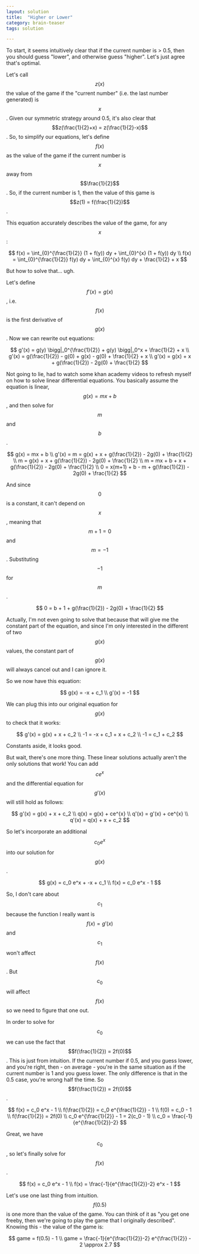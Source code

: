 ```yaml
---
layout: solution
title:  "Higher or Lower"
category: brain-teaser
tags: solution

---
```


To start, it seems intuitively clear that if the current number is > 0.5, then you should guess "lower", and otherwise guess "higher".  Let's just agree that's optimal.

Let's call $$z(x)$$ the value of the game if the "current number" (i.e. the last number generated) is $$x$$.  Given our symmetric strategy around 0.5, it's also clear that $$z(\frac{1}{2}+x) = z(\frac{1}{2}-x)$$.  So, to simplify our equations, let's define $$f(x)$$ as the value of the game if the current number is $$x$$ away from $$\frac{1}{2}$$.  So, if the current number is 1, then the value of this game is $$z(1) = f(\frac{1}{2})$$.

This equation accurately describes the value of the game, for any $$x$$:

$$
f(x) = \int_{0}^{\frac{1}{2}} (1 + f(y)) dy + \int_{0}^{x} (1 + f(y)) dy \\
f(x) = \int_{0}^{\frac{1}{2}} f(y) dy + \int_{0}^{x} f(y) dy + \frac{1}{2} + x 
$$

But how to solve that... ugh.

Let's define $$f'(x) = g(x)$$, i.e. $$f(x)$$ is the first derivative of $$g(x)$$.  Now we can rewrite out equations:

$$
g'(x) = g(y) \bigg|_0^{\frac{1}{2}} + g(y) \bigg|_0^x + \frac{1}{2} + x \\
g'(x) = g(\frac{1}{2}) - g(0) + g(x) - g(0) + \frac{1}{2} + x \\
g'(x) = g(x) + x + g(\frac{1}{2}) - 2g(0) + \frac{1}{2}
$$

Not going to lie, had to watch some khan academy videos to refresh myself on how to solve linear differential equations.  You basically assume the equation is linear, $$g(x) = mx + b$$, and then solve for $$m$$ and $$b$$.

$$
g(x) = mx + b \\
g'(x) = m = g(x) + x + g(\frac{1}{2}) - 2g(0) + \frac{1}{2} \\
m = g(x) + x + g(\frac{1}{2}) - 2g(0) + \frac{1}{2} \\
m = mx + b + x + g(\frac{1}{2}) - 2g(0) + \frac{1}{2} \\
0 = x(m+1) + b - m + g(\frac{1}{2}) - 2g(0) + \frac{1}{2}
$$

And since $$0$$ is a constant, it can't depend on $$x$$, meaning that $$m+1 = 0$$ and $$m = -1$$.  Substituting $$-1$$ for $$m$$.

$$
0 = b + 1 + g(\frac{1}{2}) - 2g(0) + \frac{1}{2}
$$

Actually, I'm not even going to solve that because that will give me the constant part of the equation, and since I'm only interested in the different of two $$g(x)$$ values, the constant part of $$g(x)$$ will always cancel out and I can ignore it.

So we now have this equation:

$$
g(x) = -x + c_1 \\
g'(x) = -1
$$

We can plug this into our original equation for $$g(x)$$ to check that it works:

$$
g'(x) = g(x) + x + c_2 \\
-1 = -x + c_1 + x + c_2 \\
-1 = c_1 + c_2
$$

Constants aside, it looks good.

But wait, there's one more thing.  These linear solutions actually aren't the only solutions that work!  You can add $$c e^{x}$$ and the differential equation for $$g'(x)$$ will still hold as follows:

$$
g'(x) = g(x) + x + c_2 \\
q(x) = g(x) + ce^{x} \\
q'(x) = g'(x) + ce^{x} \\
q'(x) = q(x) + x + c_2 
$$

So let's incorporate an additional $$c_0 e^x$$ into our solution for $$g(x)$$.

$$
g(x) = c_0 e^x + -x + c_1 \\
f(x) = c_0 e^x - 1 
$$

So, I don't care about $$c_1$$ because the function I really want is $$f(x) = g'(x)$$ and $$c_1$$ won't affect $$f(x)$$.  But $$c_0$$ will affect $$f(x)$$ so we need to figure that one out.

In order to solve for $$c_0$$ we can use the fact that $$f(\frac{1}{2}) = 2f(0)$$.  This is just from intuition.  If the current number if 0.5, and you guess lower, and you're right, then - on average - you're in the same situation as if the current number is 1 and you guess lower.  The only difference is that in the 0.5 case, you're wrong half the time.  So $$f(\frac{1}{2}) = 2f(0)$$.

$$
f(x) = c_0 e^x - 1 \\
f(\frac{1}{2}) = c_0 e^{\frac{1}{2}} - 1 \\
f(0) = c_0 - 1 \\
f(\frac{1}{2}) = 2f(0) \\
c_0 e^{\frac{1}{2}} - 1 = 2(c_0 - 1) \\
c_0 = \frac{-1}{e^{\frac{1}{2}}-2}
$$

Great, we have $$c_0$$, so let's finally solve for $$f(x)$$.

$$
f(x) = c_0 e^x - 1 \\
f(x) = \frac{-1}{e^{\frac{1}{2}}-2} e^x - 1
$$

Let's use one last thing from intuition.  $$f(0.5)$$ is one more than the value of the game.  You can think of it as "you get one freeby, then we're going to play the game that I originally described".  Knowing this - the value of the game is:

$$
game = f(0.5) - 1 \\
game = \frac{-1}{e^{\frac{1}{2}}-2} e^{\frac{1}{2}} - 2 \approx 2.7
$$


